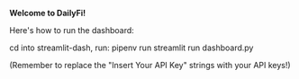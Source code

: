 **Welcome to DailyFi!**

Here's how to run the dashboard:

cd into streamlit-dash,
run: pipenv run streamlit run dashboard.py

(Remember to replace the "Insert Your API Key" strings with your API keys!)

